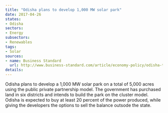 ```yaml
---
title: "Odisha plans to develop 1,000 MW solar park"
date: 2017-04-26
states:
- Odisha
sectors:
- Energy
subsectors:
- Renewables
tags:
- Solar
sources:
- name: Business Standard
  url: http://www.business-standard.com/article/economy-policy/odisha-to-join-solar-tariff-war-with-rewa-kadapa-117042100561_1.html
details:
---
```


Odisha plans to develop a 1,000 MW solar park on a total of 5,000 acres using the public private partnership model. The government has purchased land in six districts and intends to build the park on the cluster model. Odisha is expected to buy at least 20 percent of the power produced, while giving the developers the options to sell the balance outsode the state.
